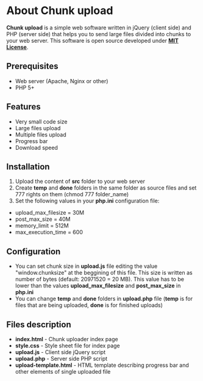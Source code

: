 # About Chunk upload

**Chunk upload** is a simple web software written in jQuery (client side) and PHP (server side) that helps you to send large files divided into chunks to your web server. This software is open source developed under [**MIT License**](./LICENSE).

## Prerequisites
- Web server (Apache, Nginx or other)
- PHP 5+

## Features
- Very small code size
- Large files upload
- Multiple files upload
- Progress bar
- Download speed

## Installation
1. Upload the content of **src** folder to your web server
2. Create **temp** and **done** folders in the same folder as source files and set 777 rights on them (chmod 777 folder_name)
3. Set the following values in your **php.ini** configuration file:

- upload_max_filesize = 30M
- post_max_size       = 40M
- memory_limit        = 512M
- max_execution_time  = 600

## Configuration
- You can set chunk size in **upload.js** file editing the value "window.chunksize" at the beggining of this file. This size is written as number of bytes (default: 20971520 = 20 MB). This value has to be lower than the values **upload_max_filesize** and **post_max_size** in **php.ini**
- You can change **temp** and **done** folders in **upload.php** file (**temp** is for files that are being uploaded, **done** is for finished uploads)

## Files description
- **index.html** - Chunk uploader index page
- **style.css** - Style sheet file for index page
- **upload.js** - Client side jQuery script
- **upload.php** - Server side PHP script
- **upload-template.html** - HTML template describing progress bar and other elements of single uploaded file